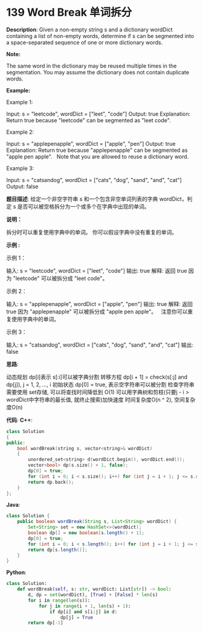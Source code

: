 # 139 Word Break 单词拆分

__Description__:
Given a non-empty string s and a dictionary wordDict containing a list of non-empty words, determine if s can be segmented into a space-separated sequence of one or more dictionary words.

__Note:__

The same word in the dictionary may be reused multiple times in the segmentation.
You may assume the dictionary does not contain duplicate words.

__Example:__

Example 1:

Input: s = "leetcode", wordDict = ["leet", "code"]
Output: true
Explanation: Return true because "leetcode" can be segmented as "leet code".

Example 2:

Input: s = "applepenapple", wordDict = ["apple", "pen"]
Output: true
Explanation: Return true because "applepenapple" can be segmented as "apple pen apple".
             Note that you are allowed to reuse a dictionary word.

Example 3:

Input: s = "catsandog", wordDict = ["cats", "dog", "sand", "and", "cat"]
Output: false

__题目描述__:
给定一个非空字符串 s 和一个包含非空单词列表的字典 wordDict，判定 s 是否可以被空格拆分为一个或多个在字典中出现的单词。

__说明：__

拆分时可以重复使用字典中的单词。
你可以假设字典中没有重复的单词。

__示例 :__

示例 1：

输入: s = "leetcode", wordDict = ["leet", "code"]
输出: true
解释: 返回 true 因为 "leetcode" 可以被拆分成 "leet code"。

示例 2：

输入: s = "applepenapple", wordDict = ["apple", "pen"]
输出: true
解释: 返回 true 因为 "applepenapple" 可以被拆分成 "apple pen apple"。
     注意你可以重复使用字典中的单词。

示例 3：

输入: s = "catsandog", wordDict = ["cats", "dog", "sand", "and", "cat"]
输出: false

__思路__:

动态规划
dp[i]表示 s[:i]可以被字典分割
转移方程 dp[i + 1] = check(s[:j] and dp[j]), j = 1, 2, ..., i
初始状态 dp[0] = true, 表示空字符串可以被分割
检查字符串需要使用 set存储, 可以将查找时间降低到 O(1)
可以用字典树和剪枝(只要j - i > wordDict中字符串的最长值, 就终止搜索)加快速度
时间复杂度O(n ^ 2), 空间复杂度O(n)

__代码__:
__C++__:

```C++
class Solution 
{
public:
    bool wordBreak(string s, vector<string>& wordDict) 
    {
        unordered_set<string> d(wordDict.begin(), wordDict.end());
        vector<bool> dp(s.size() + 1, false);
        dp[0] = true;
        for (int i = 0; i < s.size(); i++) for (int j = i + 1; j <= s.size(); j++) if (dp[i] and d.find(s.substr(i, j - i)) != d.end()) dp[j] = true;
        return dp.back();
    }
};
```

__Java__:

```Java
class Solution {
    public boolean wordBreak(String s, List<String> wordDict) {
        Set<String> set = new HashSet<>(wordDict);
        boolean dp[] = new boolean[s.length() + 1];
        dp[0] = true;
        for (int i = 0; i < s.length(); i++) for (int j = i + 1; j <= s.length(); j++) if (dp[i] && set.contains(s.substring(i, j))) dp[j] = true;
        return dp[s.length()];
    }
}
```

__Python__:

```Python
class Solution:
    def wordBreak(self, s: str, wordDict: List[str]) -> bool:
        d, dp = set(wordDict), [True] + [False] * len(s)
        for i in range(len(s)):
            for j in range(i + 1, len(s) + 1):
                if dp[i] and s[i:j] in d:
                    dp[j] = True
        return dp[-1]
```
